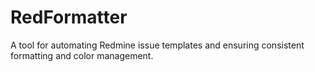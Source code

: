 # RedFormatter
A tool for automating Redmine issue templates and ensuring consistent formatting and color management.

